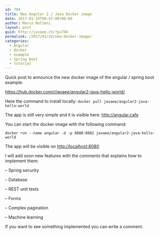 ```yaml
---
id: 794
title: New Angular 2 / Java Docker image
date: 2017-01-24T00:47:00+00:00
author: Marco Molteni
layout: post
guid: http://javaee.ch/?p=794
permalink: /2017/01/24/new-docker-image/
categories:
  - Angular
  - docker
  - example
  - Spring Boot
  - tutorial
---
```

<p dir="auto">
  Quick post to announce the new docker image of the angular / spring boot example.
</p>

<https://hub.docker.com/r/javaee/angular2-java-hello-world/>

Here the command to install locally: `docker pull javaee/angular2-java-hello-world`

The app is still very simple and it is visible here: <http://angular.cafe>

You can start the docker image with the following command:
  
`docker run --name angular -d -p 8080:8082 javaee/angular2-java-hello-world`

The app will be visible on <a href="http:// http://localhost:8080" target="_blank">http://localhost:8080</a>

I will add soon new features with the comments that explains how to implement them:
  
&#8211; Spring security
  
&#8211; Database
  
&#8211; REST unit tests
  
&#8211; Forms
  
&#8211; Complex pagination
  
&#8211; Machine learning

If you want to see something implemented you can write a comment.